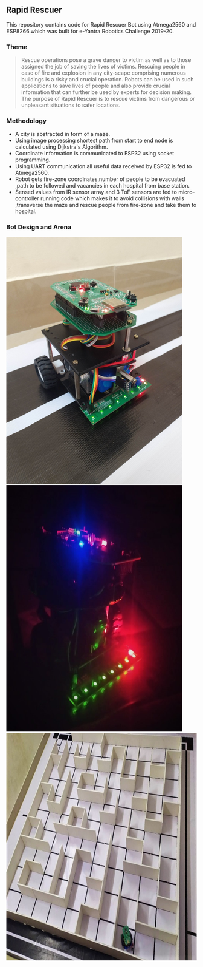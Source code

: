 ## Rapid Rescuer
This repository contains code for Rapid Rescuer Bot using Atmega2560 and ESP8266.which was built for e-Yantra Robotics Challenge 2019-20.
### Theme 
> Rescue operations pose a grave danger to victim as well as to those assigned the job of saving the lives of victims. Rescuing people in case of fire and explosion in any city-scape comprising numerous buildings is a risky and crucial operation. 
Robots can be used in such applications to save lives of people and also provide crucial information that can further be used by experts for decision making. The purpose of Rapid Rescuer is to rescue victims from dangerous or unpleasant situations to safer locations. 

###  Methodology
* A city is abstracted in form of a maze. 
* Using image processing shortest path from start to end node is calculated using Dijkstra's Algorithm.
* Coordinate information is communicated to ESP32 using socket programming. 
* Using UART communication all useful data received by ESP32 is fed to Atmega2560.
* Robot gets fire-zone coordinates,number of people to be evacuated ,path to be followed and vacancies in each hospital from base station.
 * Sensed values from  IR sensor array and 3 ToF sensors are fed to micro-controller running code which makes it to avoid collisions with walls ,transverse the maze and rescue people from fire-zone and take them to hospital. 
### Bot Design and Arena

<img src="https://github.com/amrathesh/Rapid-Rescuer/blob/master/bot_v1.jpeg" width="465" height="650"/> <img src="https://github.com/amrathesh/Rapid-Rescuer/blob/master/dark_lit.jpg" width="465" height="650"/> 
<img src="https://raw.githubusercontent.com/amrathesh/Rapid-Rescuer/master/arena_maze.jpg?token=ALTDEP2C3BK6UCLWTMLLBJC66TOEW" width="930" height="600"/>


